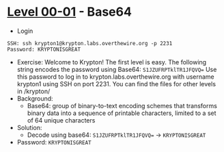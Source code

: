 # [Level 00-01](https://overthewire.org/wargames/krypton/krypton0.html) - Base64

- Login
```
SSH: ssh krypton1@krypton.labs.overthewire.org -p 2231
Password: KRYPTONISGREAT
```
- Exercise: Welcome to Krypton! The first level is easy. The following string encodes the password using Base64: `S1JZUFRPTklTR1JFQVQ=` Use this password to log in to krypton.labs.overthewire.org with username krypton1 using SSH on port 2231. You can find the files for other levels in /krypton/
- Background:
  - Base64: group of binary-to-text encoding schemes that transforms binary data into a sequence of printable characters, limited to a set of 64 unique characters
- Solution:
  - Decode using base64: `S1JZUFRPTklTR1JFQVQ=` -> `KRYPTONISGREAT` 
- Password: `KRYPTONISGREAT`
